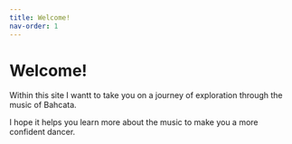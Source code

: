 ```yaml
---
title: Welcome!
nav-order: 1
---
```


# Welcome!

Within this site I wantt to take you on a journey of exploration through the music of Bahcata.

I hope it helps you learn more about the music to make you a more confident dancer.